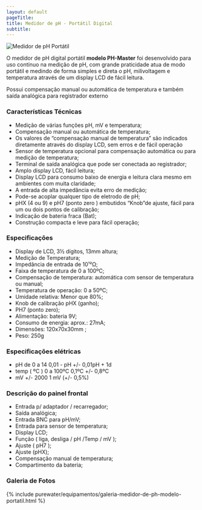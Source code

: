 ```yaml
---
layout: default
pageTitle: 
title: Medidor de pH - Portátil Digital
subtitle: 
---
```


<img class="img-responsive pull-right" style="max-width: 100%;" src="../../website/images/box_medidor-ph-portatil.png" alt="Medidor de pH Portátil">


O medidor de pH digital portátil **modelo PH-Master** foi desenvolvido para uso contínuo na medição de pH, com grande praticidade atua de modo portátil e medindo de forma simples e direta o pH, milivoltagem e temperatura através de um display LCD de fácil leitura.

Possui compensação manual ou automática de temperatura e também saída analógica para registrador externo 

### Características Técnicas

- Medição de várias funções pH, mV e temperatura;
- Compensação manual ou automática de temperatura;
- Os valores de “compensação manual de temperatura” são indicados diretamente através do display LCD, sem erros e de fácil operação
- Sensor de temperatura opcional para compensação automática ou para medição de temperatura;
- Terminal de saída analógica que pode ser conectada ao registrador;
- Amplo display LCD, fácil leitura;
- Display LCD para consumo baixo de energia e leitura clara mesmo em ambientes com muita claridade;
- A entrada de alta impedância evita erro de medição;
- Pode-se acoplar qualquer tipo de eletrodo de pH;
- pHX (4 ou 9) e pH7 (ponto zero ) embutidos “Knob”de ajuste, fácil para um ou dois pontos de calibração;
- Indicação de bateria fraca (Bat);
- Construção compacta e leve para fácil operação;
 
### Especificações

- Display de LCD, 3½ dígitos, 13mm altura;
- Medição de Temperatura;
- Impedância de entrada de 10¹²Ω;
- Faixa de temperatura de 0 a 100ºC;
- Compensação de temperatura: automática com sensor de temperatura ou manual;
- Temperatura de operação: 0 a 50ºC;
- Umidade relativa: Menor que 80%;
- Knob de calibração pHX (ganho);
- PH7 (ponto zero);
- Alimentação: bateria 9V;
- Consumo de energia: aprox.: 27mA;
- Dimensões: 120x70x30mm ;
- Peso: 250g
 
### Especificações elétricas

- pH de 0 a 14 0,01 - pH +/- 0,01pH + 1d
- temp ( ºC ) 0 a 100ºC 0,1ºC +/- 0,8ºC
- mV +/- 2000  1 mV (+/- 0,5%)
 
### Descrição do painel frontal

- Entrada p/ adaptador / recarregador;
- Saída analógica;
- Entrada BNC para pH/mV;
- Entrada para sensor de temperatura;
- Display LCD;
- Função ( liga, desliga / pH /Temp / mV );
- Ajuste ( pH7 );
- Ajuste (pHX);
- Compensação manual de temperatura;
- Compartimento da bateria;

### Galeria de Fotos

{% include purewater/equipamentos/galeria-medidor-de-ph-modelo-portatil.html %}

